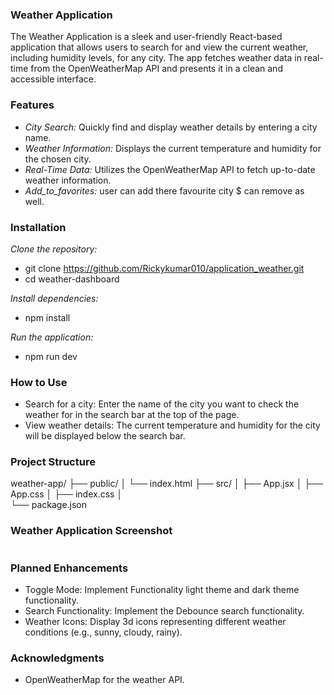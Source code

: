 ### Weather Application
The Weather Application is a sleek and user-friendly React-based application that allows users to search for and view the current weather, including humidity levels, for any city. The app fetches weather data in real-time from the OpenWeatherMap API and presents it in a clean and accessible interface.

### Features
- *City Search:* Quickly find and display weather details by entering a city name.
- *Weather Information:* Displays the current temperature and humidity for the chosen city.
- *Real-Time Data:* Utilizes the OpenWeatherMap API to fetch up-to-date weather information.
- *Add_to_favorites:* user can add there favourite city $ can remove as well.
 
### Installation
*Clone the repository:*
- git clone https://github.com/Rickykumar010/application_weather.git
- cd weather-dashboard

*Install dependencies:*
- npm install

*Run the application:*
- npm run dev

### How to Use
- Search for a city: Enter the name of the city you want to check the weather for in the search bar at the top of the page.
- View weather details: The current temperature and humidity for the city will be displayed below the search bar.

### Project Structure

weather-app/
├── public/
│   └── index.html
├── src/
│   ├── App.jsx
│   ├── App.css
│   ├── index.css
│  
└── package.json

### Weather Application Screenshot
<img src="./src/assets/imgs.png" alt="">

### Planned Enhancements
- Toggle Mode: Implement Functionality light theme and dark theme functionality.
- Search Functionality: Implement the Debounce search functionality.
- Weather Icons: Display 3d icons representing different weather conditions (e.g., sunny, cloudy, rainy).

### Acknowledgments
- OpenWeatherMap for the weather API.